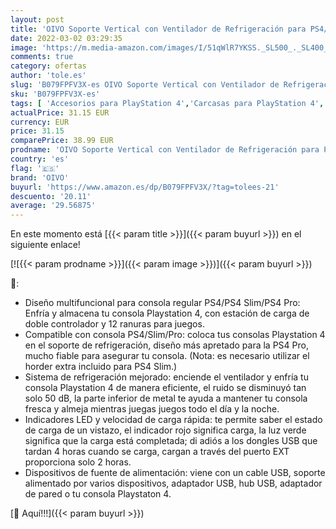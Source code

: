 ```yaml
---
layout: post
title: 'OIVO Soporte Vertical con Ventilador de Refrigeración para PS4/PS4 Pro/PS4 Slim  Estación de Carga del Mando ps4 con Indicadores LED y Almacenamiento para 12 Juegos'
date: 2022-03-02 03:29:35
image: 'https://m.media-amazon.com/images/I/51qWlR7YKSS._SL500_._SL400_.jpg'
comments: true
category: ofertas
author: 'tole.es'
slug: 'B079FPFV3X-es OIVO Soporte Vertical con Ventilador de Refrigeración para...'
sku: 'B079FPFV3X-es'
tags: [ 'Accesorios para PlayStation 4','Carcasas para PlayStation 4','Carcasas, protectores y pegatinas para PlayStation 4','Electrónica','Hardware y juegos para PlayStation 4','Videojuegos','oivo','ps4', ]
actualPrice: 31.15 EUR
currency: EUR
price: 31.15
comparePrice: 38.99 EUR
prodname: 'OIVO Soporte Vertical con Ventilador de Refrigeración para PS4/PS4 Pro/PS4 Slim  Estación de Carga del Mando ps4 con Indicadores LED y Almacenamiento para 12 Juegos'
country: 'es'
flag: '🇪🇸'
brand: 'OIVO'
buyurl: 'https://www.amazon.es/dp/B079FPFV3X/?tag=tolees-21'
descuento: '20.11'
average: '29.56875'
---
```


En este momento está [{{< param title >}}]({{< param buyurl >}}) en el siguiente enlace!

[![{{< param prodname >}}]({{< param image >}})]({{< param buyurl >}})

🔎:

- Diseño multifuncional para consola regular PS4/PS4 Slim/PS4 Pro: Enfría y almacena tu consola Playstation 4, con estación de carga de doble controlador y 12 ranuras para juegos.
- Compatible con consola PS4/Slim/Pro: coloca tus consolas Playstation 4 en el soporte de refrigeración, diseño más apretado para la PS4 Pro, mucho fiable para asegurar tu consola. (Nota: es necesario utilizar el horder extra incluido para PS4 Slim.)
- Sistema de refrigeración mejorado: enciende el ventilador y enfría tu consola Playstation 4 de manera eficiente, el ruido se disminuyó tan solo 50 dB, la parte inferior de metal te ayuda a mantener tu consola fresca y almeja mientras juegas juegos todo el día y la noche.
- Indicadores LED y velocidad de carga rápida: te permite saber el estado de carga de un vistazo, el indicador rojo significa carga, la luz verde significa que la carga está completada; di adiós a los dongles USB que tardan 4 horas cuando se carga, cargan a través del puerto EXT proporciona solo 2 horas.
- Dispositivos de fuente de alimentación: viene con un cable USB, soporte alimentado por varios dispositivos, adaptador USB, hub USB, adaptador de pared o tu consola Playstaton 4.

[🛒 Aquí!!!]({{< param buyurl >}})
